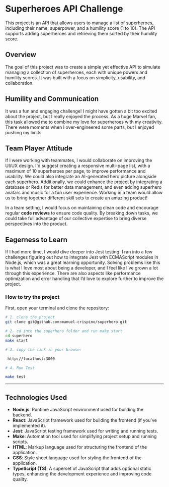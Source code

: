# Superheroes API Challenge

This project is an API that allows users to manage a list of superheroes, including their name, superpower, and a humility score (1 to 10). The API supports adding superheroes and retrieving them sorted by their humility score.

## Overview

The goal of this project was to create a simple yet effective API to simulate managing a collection of superheroes, each with unique powers and humility scores. It was built with a focus on simplicity, usability, and collaboration.

## Humility and Communication

It was a fun and engaging challenge! I might have gotten a bit too excited about the project, but I really enjoyed the process. As a huge Marvel fan, this task allowed me to combine my love for superheroes with my creativity. There were moments when I over-engineered some parts, but I enjoyed pushing my limits. 

## Team Player Attitude

If I were working with teammates, I would collaborate on improving the UI/UX design. 
I'd suggest creating a responsive multi-page list, with a maximum of 10 superheroes per page, to improve performance and usability. 
We could also integrate an AI-generated hero picture alongside each superhero. 
Additionally, we could enhance the project by integrating a database or Redis for better data management, and even adding superhero avatars and music for a fun user experience. 
Working in a team would allow us to bring together different skill sets to create an amazing product!

In a team setting, I would focus on maintaining clean code and encourage regular **code reviews** to ensure code quality. By breaking down tasks, we could take full advantage of our collective expertise to bring diverse perspectives into the product.


## Eagerness to Learn

If I had more time, I would dive deeper into Jest testing. 
I ran into a few challenges figuring out how to integrate Jest with ECMAScript modules in Node.js, which was a great learning opportunity. 
Solving problems like this is what I love most about being a developer, and I feel like I’ve grown a lot through this experience. There are also aspects like performance optimization and error handling that I’d love to explore further to improve the project.



### How to try the project

First, open your terminal and clone the repository:

```bash
# 1. clone the project
git clone git@github.com:manuel-crispino/superhero.git

# 2. cd into the superhero folder and run make start 
cd superhero
make start

# 3. copy the link in your browser 

 http://localhost:3000

# 4. Run Test

make test 

```
---
## Technologies Used

- **Node.js**: Runtime JavaScript environment used for building the backend.
- **React**: JavaScript framework used for building the frontend (if you’ve implemented it).
- **Jest**: JavaScript testing framework used for writing and running tests.
- **Make**: Automation tool used for simplifying project setup and running scripts.
- **HTML**: Markup language used for structuring the frontend of the application.
- **CSS**: Style sheet language used for styling the frontend of the application.
- **TypeScript (TS)**: A superset of JavaScript that adds optional static types, enhancing the development experience and improving code quality.